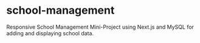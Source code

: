 # school-management
Responsive School Management Mini-Project using Next.js and MySQL for adding and displaying school data.
